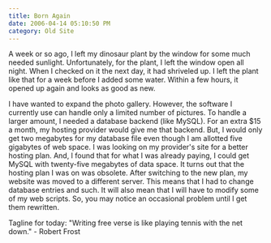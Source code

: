 ```yaml
---
title: Born Again
date: 2006-04-14 05:10:50 PM
category: Old Site
---
```


A week or so ago, I left my dinosaur plant by the window for some much needed sunlight. Unfortunately, for the plant, I left the window open all night. When I checked on it the next day, it had shriveled up. I left the plant like that for a week before I added some water. Within a few hours, it opened up again and looks as good as new.

I have wanted to expand the photo gallery. However, the software I currently use can handle only a limited number of pictures. To handle a larger amount, I needed a database backend (like MySQL). For an extra $15 a month, my hosting provider would give me that backend. But, I would only get two megabytes for my database file even though I am allotted five gigabytes of web space. I was looking on my provider's site for a better hosting plan. And, I found that for what I was already paying, I could get MySQL with twenty-five megabytes of data space. It turns out that the hosting plan I was on was obsolete. After switching to the new plan, my website was moved to a different server. This means that I had to change database entries and such. It will also mean that I will have to modify some of my web scripts. So, you may notice an occasional problem until I get them rewritten.

Tagline for today: "Writing free verse is like playing tennis with the net down." - Robert Frost
